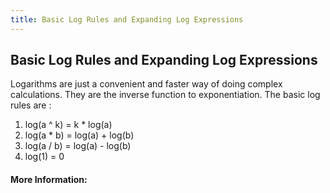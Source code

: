 ```yaml
---
title: Basic Log Rules and Expanding Log Expressions
---
```

## Basic Log Rules and Expanding Log Expressions

Logarithms are just a convenient and faster way of doing complex calculations. They are the inverse function to exponentiation. The basic log rules are :

1. log(a ^ k) = k * log(a)
2. log(a * b) = log(a) + log(b)
3. log(a / b) = log(a) - log(b)
4. log(1) = 0

#### More Information:
<!-- Please add any articles you think might be helpful to read before writing the article -->


